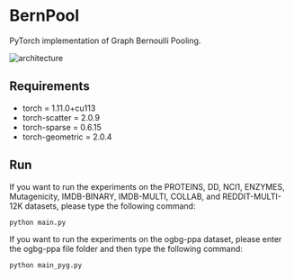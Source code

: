 # BernPool

PyTorch implementation of Graph Bernoulli Pooling.

![architecture](/fig/architecture.png)

## Requirements

* torch = 1.11.0+cu113
* torch-scatter = 2.0.9
* torch-sparse = 0.6.15
* torch-geometric = 2.0.4


## Run
If you want to run the experiments on the PROTEINS, DD, NCI1, ENZYMES, Mutagenicity, IMDB-BINARY, IMDB-MULTI, COLLAB, and REDDIT-MULTI-12K datasets, please type the following command:

`python main.py` 

If you want to run the experiments on the ogbg-ppa dataset, please enter the ogbg-ppa file folder and then type the following command:

`python main_pyg.py`
